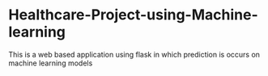 # Healthcare-Project-using-Machine-learning
This is a web based application using flask in which prediction is occurs on machine learning models
